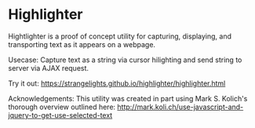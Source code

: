 # Highlighter

Hightlighter is a proof of concept utility for capturing, displaying, and transporting text as it appears on a webpage. 


Usecase: Capture text as a string via cursor hilighting and send string to server via AJAX request.


Try it out: https://strangelights.github.io/highlighter/highlighter.html






Acknowledgements: This utility was created in part using Mark S. Kolich's thorough overview outlined here: http://mark.koli.ch/use-javascript-and-jquery-to-get-use-selected-text
